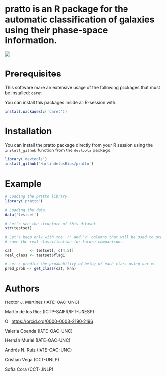 # pratto is an R package for the automatic classification of galaxies using their phase-space information.

![](https://github.com/Martindelosrios/pratto/blob/master/data/pratto.jpeg)

# Prerequisites

This software make an extensive usage of the following packages that must be installed: ```caret```

You can install this packages inside an R-session with:

```R
install.packages(c('caret'))
``` 

# Installation

You can install the pratto package directly from your R session using the ```install_github``` function from the ```devtools``` package.

``` R
library('devtools')
install_github('MartindelosRios/pratto')
```

# Example

``` R
# Loading the pratto library.
library('pratto')

# Loading the data
data('testset')

# Let's see the structure of this dataset
str(testset)

# Let's keep only with the 'r' and 'v' columns that will be used to predict, and
# save the real classification for future comparison.

cat        <- testset[, c(4,5)]
real_class <- testset$flag1

# Let's predict the proabability of being of each class using our ML
pred_prob <- get_class(cat, knn)
```

# Authors
Héctor J. Martínez (IATE-OAC-UNC)


Martín de los Rios (ICTP-SAIFR/IFT-UNESP) <div itemscope itemtype="https://schema.org/Person"><a itemprop="sameAs" content="https://orcid.org/0000-0003-2190-2196" href="https://orcid.org/0000-0003-2190-2196" target="orcid.widget" rel="noopener noreferrer" style="vertical-align:top;"><img src="https://orcid.org/sites/default/files/images/orcid_16x16.png" style="width:1em;margin-right:.5em;" alt="ORCID iD icon">https://orcid.org/0000-0003-2190-2196</a></div>


Valeria Coenda (IATE-OAC-UNC)


Hernán Muriel (IATE-OAC-UNC)


Andrés N. Ruiz (IATE-OAC-UNC)


Cristian Vega (CCT-UNLP)


Sofía Cora (CCT-UNLP)



